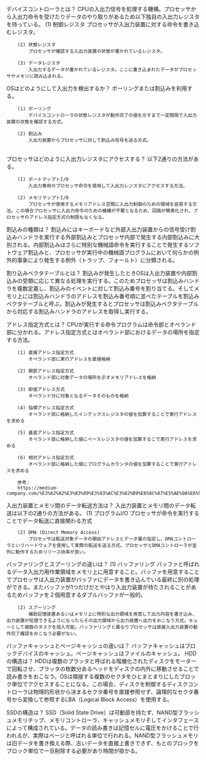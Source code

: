 デバイスコントローラとは？
    CPUの入出力信号を処理する機構。プロセッサから入出力命令を受けたりデータのやり取りがあるため以下独自の入出力レジスタを持っている。
        (1) 制御レジスタ
            プロセッサが入出力装置に対する命令を書き込むレジスタ。

        (2) 状態レジスタ
            プロセッサが確認する入出力装置の状態が書かれているレジスタ。
        
        (3) データレジスタ
            入出力するデータが書かれているレジスタ。ここに書き込まれたデータがプロセッサやメモリに読み込まれる。

OSはどのようにして入出力を検出するか？
    ポーリングまたは割込みを利用する。

        (1) ポーリング
            デバイスコントローラの状態レジスタが動作完了の値を示すまで一定間隔で入出力装置の状態を確認する方式。

        (2) 割込み
            入出力装置からプロセッサに対して割込み信号を送る方式。　
    　

プロセッサはどのように入出力レジスタにアクセスする？
    以下2通りの方法がある。

        (1) ポートマップトI/O
            入出力専用のプロセッサ命令を使用して入出力レジスタにアクセスする方法。

        (2) メモリマップトI/O 
            プロセッサが使用するメモリアドレス空間に入出力制御のための領域を容易する方法。この場合プロセッサに入出力命令のための機構が不要となるため、回路が簡素化され、プロセッサのアドレス指定方式の制限もなくなる。

割込みの種類は？
    割込みにはキーボードなど外部入出力装置からの信号受け割込みハンドラを実行する外部割込みとプロセッサ内部で発生する内部割込みに大別される。内部割込みはさらに特別な機械語命令を実行することで発生するソフトウェア割込みと、プロセッサが実行中の機械語プログラムにおいて何らかの例外的事象により発生する例外（トラップ、フォールト）に分類される。

割り込みベクタテーブルとは？
    割込みが発生したときOSは入出力装置や内部割込みの受類に応じて異なる処理を実行する。このためプロセッサは割込みハンドラを複数定義し、割込みのイベントに対して割込み番号を割り当てる。そしてメモリ上には割込みハンドラのアドレスを割込み番号順に並べたテーブルを割込みベクタテーブルと呼ぶ。割込みが発生するとプロセッサは割込みベクタテーブルから対応する割込みハンドラのアドレスを取得し実行する。

アドレス指定方式とは？
    CPUが実行する命令プログラムは命令部とオペランド部に分かれる。アドレス指定方式とはオペランド部におけるデータの場所を指定する方法。

        (1) 直接アドレス指定方式
            オペランド部に実行アドレスを直接格納

        (2) 関節アドレス指定方式
            オペランド部に対象データの場所を示すメモリアドレスを格納

        (3) 即値アドレス方式
            オペランド分に対象となるデータそのものを格納

        (4) 指標アドレス指定方式
            オペランド部に格納したインデックスレジスタの値を加算することで実行アドレスを求める

        (5) 基底アドレス指定方式
            オペランド部に格納した値にベースレジスタの値を加算するこで実行アドレスを求める

        (6) 相対アドレス指定方式
            オペランド部に格納した値にプログラムカウンタの値を加算することで実行アドレスを求める
        
        参考:
        https://medium-company.com/%E3%82%A2%E3%83%89%E3%83%AC%E3%82%B9%E6%8C%87%E5%AE%9A%E6%96%B9%E5%BC%8F/

入出力装置とメモリ間のデータ転送方法は？
    入出力装置とメモリ間のデータ転送は以下の2通りの方法がある。
        (1) プログラムI/O
            プロセッサが命令を実行することでデータ転送に直接関わる方式

        (2) DMA (Direct Memory Access)
            プロセッサは転送対象データの開始アドレスとデータ量の指定し、DMAコントローラというハードウェアを使用して実際の転送を送る方式。プロセッサとDMAコントローラが並列に動作するためリソース効率が良い。


バッファリングとスプーリングの違いは？
        (1) バッファリング
            バッファと呼ばれるデータ入出力用作業領域をメモリ上に用意すること。バッファを用意することでプロセッサは入出力装置がバッファにデータを書き込んでいる最終に別の処理ができる。またバッファが1つだけだとやはり入出力装置が待たされることがあるためバッファを２個用意するダブルバッファが一般的。
        
        (2) スプーリング
            補助記憶装置あるいはメモリ上に特別な出力領域を用意して出力内容を書き込み、出力装置が処理できるようになったらその出力領域から出力装置へ出力をおこなう方式。キューとして複数のタスクを投入可能。バッファリングと異なりプロセッサは直接入出力装置の動作完了確認をおこなう必要がない。


バッファキャッシュとページキャッシュの違いは？
    バッファキャッシュはブロックデバイスのキャッシュ。ページキャッシュはファイルのキャッシュ。
HDDの構造は？
    HDDは複数のプラッタと呼ばれる階層化されたディスクをモーターで回転させ、プラッタの枚数分あるヘッドをディスクの内外に移動させることで読み書きをおこなう。OSは隣接する複数のセクタをひとまとまりにしたブロック単位でアクセスすることになる。この場合、ディスクを制御するディスクコントローラは物理的形状から決まるセクタ番号を直接参照せず、論理的なセクタ番号から変換して参照するLBA（Logical Block Access）を使用する。

SSDの構造は？
    SSD（Solid State Drive）は可動部を持たず、NAND型フラッシュメモリチップ、メモリコントローラ、キャッシュメモリそしてインタフェースによって構成されている。データの読み書きは記憶セルに電圧をかけることで行われるが、実際はページと呼ばれる単位で行われる。NAND型フラッシュメモリは旧データを書き換える際、古いデータを直接上書きできず、もとのブロックをブロック単位で一旦削除する必要があり時間が掛かる。